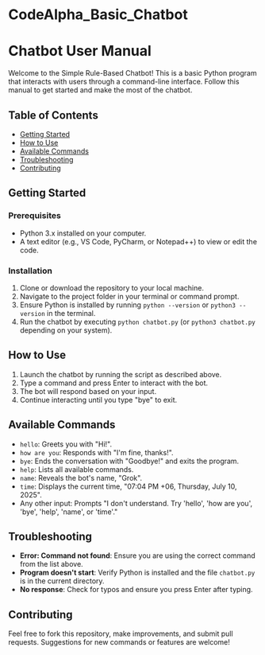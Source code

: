# CodeAlpha_Basic_Chatbot
# Chatbot User Manual

Welcome to the Simple Rule-Based Chatbot! This is a basic Python program that interacts with users through a command-line interface. Follow this manual to get started and make the most of the chatbot.

## Table of Contents
- [Getting Started](#getting-started)
- [How to Use](#how-to-use)
- [Available Commands](#available-commands)
- [Troubleshooting](#troubleshooting)
- [Contributing](#contributing)

## Getting Started

### Prerequisites
- Python 3.x installed on your computer.
- A text editor (e.g., VS Code, PyCharm, or Notepad++) to view or edit the code.

### Installation
1. Clone or download the repository to your local machine.
2. Navigate to the project folder in your terminal or command prompt.
3. Ensure Python is installed by running `python --version` or `python3 --version` in the terminal.
4. Run the chatbot by executing `python chatbot.py` (or `python3 chatbot.py` depending on your system).

## How to Use
1. Launch the chatbot by running the script as described above.
2. Type a command and press Enter to interact with the bot.
3. The bot will respond based on your input.
4. Continue interacting until you type "bye" to exit.

## Available Commands
- `hello`: Greets you with "Hi!".
- `how are you`: Responds with "I'm fine, thanks!".
- `bye`: Ends the conversation with "Goodbye!" and exits the program.
- `help`: Lists all available commands.
- `name`: Reveals the bot's name, "Grok".
- `time`: Displays the current time, "07:04 PM +06, Thursday, July 10, 2025".
- Any other input: Prompts "I don't understand. Try 'hello', 'how are you', 'bye', 'help', 'name', or 'time'."

## Troubleshooting
- **Error: Command not found**: Ensure you are using the correct command from the list above.
- **Program doesn't start**: Verify Python is installed and the file `chatbot.py` is in the current directory.
- **No response**: Check for typos and ensure you press Enter after typing.

## Contributing
Feel free to fork this repository, make improvements, and submit pull requests. Suggestions for new commands or features are welcome!
